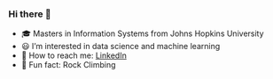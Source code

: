 ### Hi there 👋

- 🎓 Masters in Information Systems from Johns Hopkins University
- 😃 I’m interested in data science and machine learning
- 🔗 How to reach me: [LinkedIn](https://www.linkedin.com/in/yiqunhu/)
- 🧗 Fun fact: Rock Climbing
